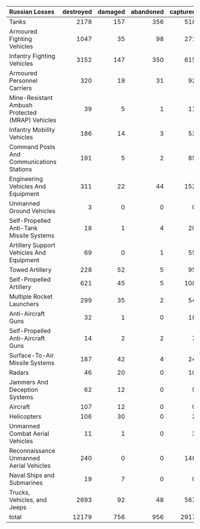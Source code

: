 | Russian Losses                                   |   destroyed |   damaged |   abandoned |   captured |   total |
|:-------------------------------------------------|------------:|----------:|------------:|-----------:|--------:|
| Tanks                                            |        2178 |       157 |         356 |        518 |    3209 |
| Armoured Fighting Vehicles                       |        1047 |        35 |          98 |        271 |    1451 |
| Infantry Fighting Vehicles                       |        3152 |       147 |         350 |        615 |    4264 |
| Armoured Personnel Carriers                      |         320 |        19 |          31 |         92 |     462 |
| Mine-Resistant Ambush Protected  (MRAP) Vehicles |          39 |         5 |           1 |         11 |      56 |
| Infantry Mobility Vehicles                       |         186 |        14 |           3 |         53 |     256 |
| Command Posts And Communications Stations        |         191 |         5 |           2 |         85 |     283 |
| Engineering Vehicles And Equipment               |         311 |        22 |          44 |        152 |     529 |
| Unmanned Ground Vehicles                         |           3 |         0 |           0 |          0 |       3 |
| Self-Propelled Anti-Tank Missile Systems         |          18 |         1 |           4 |         20 |      43 |
| Artillery Support Vehicles And Equipment         |          69 |         0 |           1 |         55 |     125 |
| Towed Artillery                                  |         228 |        52 |           5 |         95 |     380 |
| Self-Propelled Artillery                         |         621 |        45 |           5 |        108 |     779 |
| Multiple Rocket Launchers                        |         299 |        35 |           2 |         54 |     390 |
| Anti-Aircraft Guns                               |          32 |         1 |           0 |         18 |      51 |
| Self-Propelled Anti-Aircraft Guns                |          14 |         2 |           2 |          7 |      25 |
| Surface-To-Air Missile Systems                   |         187 |        42 |           4 |         24 |     257 |
| Radars                                           |          46 |        20 |           0 |         10 |      76 |
| Jammers And Deception Systems                    |          62 |        12 |           0 |          9 |      83 |
| Aircraft                                         |         107 |        12 |           0 |          0 |     119 |
| Helicopters                                      |         106 |        30 |           0 |          2 |     138 |
| Unmanned Combat Aerial Vehicles                  |          11 |         1 |           0 |          3 |      15 |
| Reconnaissance Unmanned Aerial Vehicles          |         240 |         0 |           0 |        148 |     388 |
| Naval Ships and Submarines                       |          19 |         7 |           0 |          0 |      26 |
| Trucks, Vehicles, and Jeeps                      |        2693 |        92 |          48 |        567 |    3400 |
| total                                            |       12179 |       756 |         956 |       2917 |   16808 |